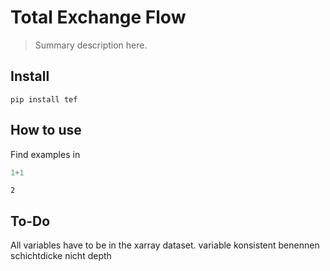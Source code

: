 # Total Exchange Flow
> Summary description here.


## Install

`pip install tef`

## How to use

Find examples in

```python
1+1
```




    2



## To-Do

All variables have to be in the xarray dataset. 
variable konsistent benennen
schichtdicke nicht depth
